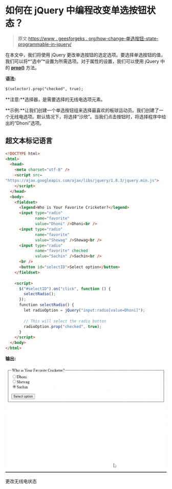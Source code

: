 # 如何在 jQuery 中编程改变单选按钮状态？

> 原文:[https://www . geesforgeks . org/how-change-单选按钮-state-programmable-in-jquery/](https://www.geeksforgeeks.org/how-to-change-radio-button-state-programmatically-in-jquery/)

在本文中，我们将使用 jQuery 更改单选按钮的选定选项。要选择单选按钮的值，我们可以将*“选中”*设置为所需选项。对于属性的设置，我们可以使用 jQuery 中的 [**prop()**](https://www.geeksforgeeks.org/jquery-prop-with-examples/) 方法。

**语法:**

```html
$(selector).prop("checked", true); 
```

**注意:**选择器，是需要选择的无线电选项元素。

**示例:**让我们创建一个单选按钮组来选择最喜欢的板球运动员。我们创建了一个无线电选项。默认情况下，将选择“沙欣”。当我们点击按钮时，将选择程序中给出的“Dhoni”选项。

## 超文本标记语言

```html
<!DOCTYPE html>
<html>
  <head>
    <meta charset="utf-8" />
    <script src=
"https://ajax.googleapis.com/ajax/libs/jquery/1.8.3/jquery.min.js">
    </script>
  </head>
  <body>
    <fieldset>
      <legend>Who is Your Favorite Cricketer?</legend>
      <input type="radio" 
             name="favorite" 
             value="Dhoni" />Dhoni<br />
      <input type="radio" 
             name="favorite" 
             value="Shewag" />Shewag<br />
      <input type="radio" 
             name="favorite" checked 
             value="Sachin" />Sachin<br />
      <br />
      <button id="selectID">Select option</button>
    </fieldset>

    <script>
      $("#selectID").on("click", function () {
        selectRadio();
      });
      function selectRadio() {
        let radioOption = jQuery("input:radio[value=Dhoni]");

        // This will select the radio button
        radioOption.prop("checked", true);
      }
    </script>
  </body>
</html>
```

**输出:**

![](img/abe6a949aa90c6b84fc38e433b041abd.png)

更改无线电状态